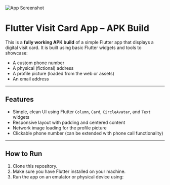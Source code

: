 ![App Screenshot](assets/screenshoit_1.jpg)
# Flutter Visit Card App – APK Build

This is a **fully working APK build** of a simple Flutter app that displays a digital visit card. It is built using basic Flutter widgets and tools to showcase:

- A custom phone number  
- A physical (fictional) address  
- A profile picture (loaded from the web or assets)  
- An email address  

---

## Features

- Simple, clean UI using Flutter `Column`, `Card`, `CircleAvatar`, and `Text` widgets  
- Responsive layout with padding and centered content  
- Network image loading for the profile picture  
- Clickable phone number (can be extended with phone call functionality)  

---

## How to Run

1. Clone this repository.  
2. Make sure you have Flutter installed on your machine.  
3. Run the app on an emulator or physical device using:  
